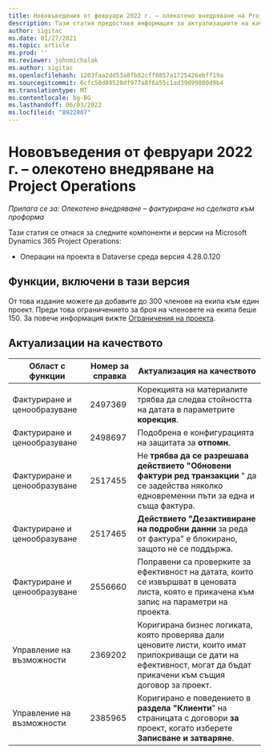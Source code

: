 ```yaml
---
title: Нововъведения от февруари 2022 г. – олекотено внедряване на Project Operations
description: Тази статия предоставя информация за актуализациите на качеството, които са налични в февруари 2022 издание на Project Operations lite разполагане.
author: sigitac
ms.date: 01/27/2021
ms.topic: article
ms.prod: ''
ms.reviewer: johnmichalak
ms.author: sigitac
ms.openlocfilehash: 1203faa2dd53a8fb82cff0857a1725426ebff19a
ms.sourcegitcommit: 6cfc50d89528df977a8f6a55c1ad39d99800d9b4
ms.translationtype: MT
ms.contentlocale: bg-BG
ms.lasthandoff: 06/03/2022
ms.locfileid: "8922807"
---
```

# <a name="whats-new-february-2022---project-operations-lite-deployment"></a>Нововъведения от февруари 2022 г. – олекотено внедряване на Project Operations

_Прилага се за: Олекотено внедряване – фактуриране на сделката към проформа_

Тази статия се отнася за следните компоненти и версии на Microsoft Dynamics 365 Project Operations:

- Операции на проекта в Dataverse среда версия 4.28.0.120

## <a name="features-included-in-this-release"></a>Функции, включени в тази версия

От това издание можете да добавите до 300 членове на екипа към един проект. Преди това ограничението за броя на членовете на екипа беше 150. За повече информация вижте [Ограничения на проекта](../../project-management/create-wbs.md#project-limitations).

## <a name="quality-updates"></a>Актуализации на качеството

| Област с функции | Номер за справка | Актуализация на качеството |
| --- | --- | --- |
| Фактуриране и ценообразуване | 2497369 | Корекцията на материалите трябва да следва стойността на датата в параметрите **корекция**. |
| Фактуриране и ценообразуване | 2498697 | Подобрена е конфигурацията на защитата за **отпомн**. |
| Фактуриране и ценообразуване | 2517455 | Не **трябва да се разрешава действието "Обновени фактури ред транзакции** " да се задейства няколко едновременни пъти за една и съща фактура. |
| Фактуриране и ценообразуване | 2517465 | **Действието "Дезактивиране на подробни данни** за реда от фактура" е блокирано, защото не се поддържа. |
| Фактуриране и ценообразуване | 2556660 | Поправени са проверките за ефективност на датата, които се извършват в ценовата листа, която е прикачена към запис на параметри на проекта. |
|   Управление на възможности | 2369202 | Коригирана бизнес логиката, която проверява дали ценовите листи, които имат припокриващи се дати на ефективност, могат да бъдат прикачени към същия договор за проект. |
|   Управление на възможности | 2385965 | Коригирано е поведението в **раздела "Клиенти**" на страницата с договори **за** проект, когато изберете **Записване и затваряне**. |
